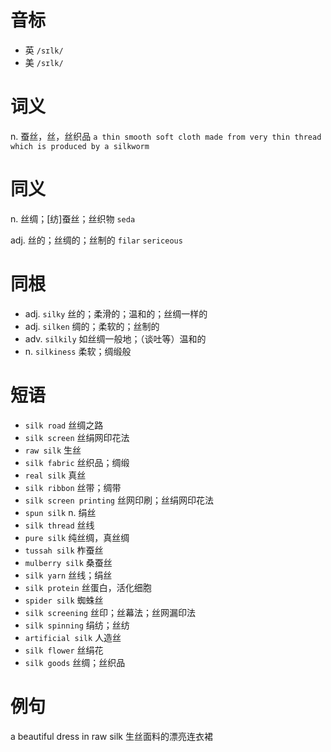 # 音标

- 英 `/sɪlk/`
- 美 `/sɪlk/`

# 词义

n. 蚕丝，丝，丝织品
`a thin smooth soft cloth made from very thin thread which is produced by a silkworm`

# 同义

n. 丝绸；[纺]蚕丝；丝织物
`seda`

adj. 丝的；丝绸的；丝制的
`filar` `sericeous`

# 同根

- adj. `silky` 丝的；柔滑的；温和的；丝绸一样的
- adj. `silken` 绸的；柔软的；丝制的
- adv. `silkily` 如丝绸一般地；（谈吐等）温和的
- n. `silkiness` 柔软；绸缎般

# 短语

- `silk road` 丝绸之路
- `silk screen` 丝绢网印花法
- `raw silk` 生丝
- `silk fabric` 丝织品；绸缎
- `real silk` 真丝
- `silk ribbon` 丝带；绸带
- `silk screen printing` 丝网印刷；丝绢网印花法
- `spun silk` n. 绢丝
- `silk thread` 丝线
- `pure silk` 纯丝绸，真丝绸
- `tussah silk` 柞蚕丝
- `mulberry silk` 桑蚕丝
- `silk yarn` 丝线；绢丝
- `silk protein` 丝蛋白，活化细胞
- `spider silk` 蜘蛛丝
- `silk screening` 丝印；丝幕法；丝网漏印法
- `silk spinning` 绢纺；丝纺
- `artificial silk` 人造丝
- `silk flower` 丝绢花
- `silk goods` 丝绸；丝织品

# 例句

a beautiful dress in raw silk
生丝面料的漂亮连衣裙


